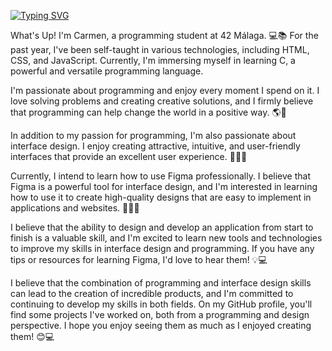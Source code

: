 [![Typing SVG](https://readme-typing-svg.demolab.com?font=Poppins&weight=600&size=30&duration=4000&pause=2000&color=F787B3&background=36FFD100&width=435&lines=Hi+there+!+%F0%9F%92%96+I'm+Carmen)](https://git.io/typing-svg)

<!--
**carmencstl/Carmencstl** is a ✨ _special_ ✨ repository because its `README.md` (this file) appears on your GitHub profile.

Here are some ideas to get you started:

- 🔭 I’m currently working on ...
- 🌱 I’m currently learning ...
- 👯 I’m looking to collaborate on ...
- 🤔 I’m looking for help with ...
- 💬 Ask me about ...
- 📫 How to reach me: ...
- 😄 Pronouns: ...
- ⚡ Fun fact: ...
-->
What's Up! I'm Carmen, a programming student at 42 Málaga. 💻📚 For the past year, I've been self-taught in various technologies, including HTML, CSS, and JavaScript. Currently, I'm immersing myself in learning C, a powerful and versatile programming language.

I'm passionate about programming and enjoy every moment I spend on it. I love solving problems and creating creative solutions, and I firmly believe that programming can help change the world in a positive way. 🌎💪

In addition to my passion for programming, I'm also passionate about interface design. I enjoy creating attractive, intuitive, and user-friendly interfaces that provide an excellent user experience. 🎨👨‍💻

Currently, I intend to learn how to use Figma professionally. I believe that Figma is a powerful tool for interface design, and I'm interested in learning how to use it to create high-quality designs that are easy to implement in applications and websites. 🎨👨‍💻

I believe that the ability to design and develop an application from start to finish is a valuable skill, and I'm excited to learn new tools and technologies to improve my skills in interface design and programming. If you have any tips or resources for learning Figma, I'd love to hear them! 💡💻

I believe that the combination of programming and interface design skills can lead to the creation of incredible products, and I'm committed to continuing to develop my skills in both fields. On my GitHub profile, you'll find some projects I've worked on, both from a programming and design perspective. I hope you enjoy seeing them as much as I enjoyed creating them! 😊💻

